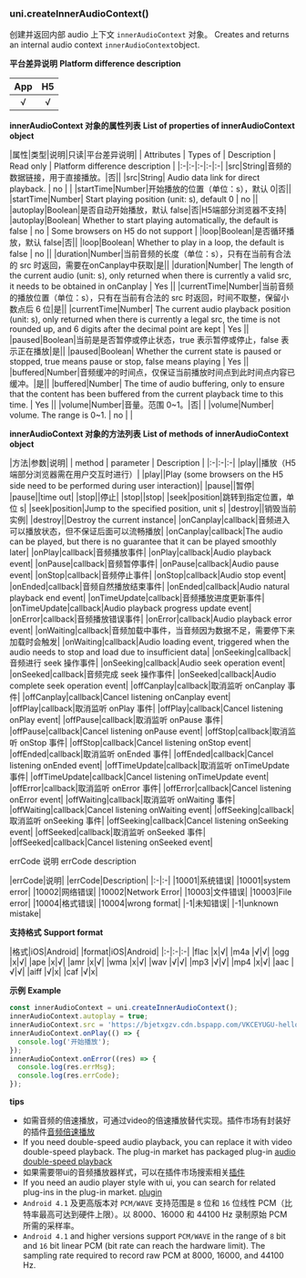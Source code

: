 ### uni.createInnerAudioContext()
创建并返回内部 audio 上下文 `innerAudioContext` 对象。
Creates and returns an internal audio context `innerAudioContext`object.

**平台差异说明**
**Platform difference description**

|App|H5|
|:-:|:-:|
|√|√|

**innerAudioContext 对象的属性列表**
**List of properties of innerAudioContext object**

|属性|类型|说明|只读|平台差异说明|
| Attributes     | Types of | Description    | Read only | Platform difference description  |
|:-|:-|:-|:-|:-|
|src|String|音频的数据链接，用于直接播放。|否||
|src|String| Audio data link for direct playback.                         | no        |              |
|startTime|Number|开始播放的位置（单位：s），默认 0|否||
|startTime|Number| Start playing position (unit: s), default 0                  | no        ||
|autoplay|Boolean|是否自动开始播放，默认 false|否|H5端部分浏览器不支持|
|autoplay|Boolean| Whether to start playing automatically, the default is false | no        | Some browsers on H5 do not support                           |
|loop|Boolean|是否循环播放，默认 false|否||
|loop|Boolean| Whether to play in a loop, the default is false              | no        ||
|duration|Number|当前音频的长度（单位：s），只有在当前有合法的 src 时返回，需要在onCanplay中获取|是||
|duration|Number| The length of the current audio (unit: s), only returned when there is currently a valid src, it needs to be obtained in onCanplay | Yes       ||
|currentTime|Number|当前音频的播放位置（单位：s），只有在当前有合法的 src 时返回，时间不取整，保留小数点后 6 位|是||
|currentTime|Number| The current audio playback position (unit: s), only returned when there is currently a legal src, the time is not rounded up, and 6 digits after the decimal point are kept | Yes       ||
|paused|Boolean|当前是是否暂停或停止状态，true 表示暂停或停止，false 表示正在播放|是||
|paused|Boolean| Whether the current state is paused or stopped, true means pause or stop, false means playing | Yes       ||
|buffered|Number|音频缓冲的时间点，仅保证当前播放时间点到此时间点内容已缓冲。|是||
|buffered|Number| The time of audio buffering, only to ensure that the content has been buffered from the current playback time to this time. | Yes       ||
|volume|Number|音量。范围 0~1。|否|&nbsp;|
|volume|Number| volume. The range is 0~1.                                    | no        |&nbsp;|


**innerAudioContext 对象的方法列表**
**List of methods of innerAudioContext object**

|方法|参数|说明|
| method        | parameter | Description                                                  |
|:-|:-|:-|
|play||播放（H5端部分浏览器需在用户交互时进行）|
|play||Play (some browsers on the H5 side need to be performed during user interaction)|
|pause||暂停|
|pause||time out|
|stop||停止|
|stop||stop|
|seek|position|跳转到指定位置，单位 s|
|seek|position|Jump to the specified position, unit s|
|destroy||销毁当前实例|
|destroy||Destroy the current instance|
|onCanplay|callback|音频进入可以播放状态，但不保证后面可以流畅播放|
|onCanplay|callback|The audio can be played, but there is no guarantee that it can be played smoothly later|
|onPlay|callback|音频播放事件|
|onPlay|callback|Audio playback event|
|onPause|callback|音频暂停事件|
|onPause|callback|Audio pause event|
|onStop|callback|音频停止事件|
|onStop|callback|Audio stop event|
|onEnded|callback|音频自然播放结束事件|
|onEnded|callback|Audio natural playback end event|
|onTimeUpdate|callback|音频播放进度更新事件|
|onTimeUpdate|callback|Audio playback progress update event|
|onError|callback|音频播放错误事件|
|onError|callback|Audio playback error event|
|onWaiting|callback|音频加载中事件，当音频因为数据不足，需要停下来加载时会触发|
|onWaiting|callback|Audio loading event, triggered when the audio needs to stop and load due to insufficient data|
|onSeeking|callback|音频进行 seek 操作事件|
|onSeeking|callback|Audio seek operation event|
|onSeeked|callback|音频完成 seek 操作事件|
|onSeeked|callback|Audio complete seek operation event|
|offCanplay|callback|取消监听 onCanplay 事件|
|offCanplay|callback|Cancel listening onCanplay event|
|offPlay|callback|取消监听 onPlay 事件|
|offPlay|callback|Cancel listening onPlay event|
|offPause|callback|取消监听 onPause 事件|
|offPause|callback|Cancel listening onPause event|
|offStop|callback|取消监听 onStop 事件|
|offStop|callback|Cancel listening onStop event|
|offEnded|callback|取消监听 onEnded 事件|
|offEnded|callback|Cancel listening onEnded event|
|offTimeUpdate|callback|取消监听 onTimeUpdate 事件|
|offTimeUpdate|callback|Cancel listening onTimeUpdate event|
|offError|callback|取消监听 onError 事件|
|offError|callback|Cancel listening onError event|
|offWaiting|callback|取消监听 onWaiting 事件|
|offWaiting|callback|Cancel listening onWaiting event|
|offSeeking|callback|取消监听 onSeeking 事件|
|offSeeking|callback|Cancel listening onSeeking event|
|offSeeked|callback|取消监听 onSeeked 事件|
|offSeeked|callback|Cancel listening onSeeked event|

errCode 说明
errCode description 

|errCode|说明|
|errCode|Description|
|:-|:-|
|10001|系统错误|
|10001|system error|
|10002|网络错误|
|10002|Network Error|
|10003|文件错误|
|10003|File error|
|10004|格式错误|
|10004|wrong format|
|-1|未知错误|
|-1|unknown mistake|


**支持格式**
**Support format**

|格式|iOS|Android|
|format|iOS|Android|
|:-|:-|:-|
|flac	|x|√|
|m4a	|√|√|
|ogg	|x|√|
|ape	|x|√|
|amr	|x|√|
|wma	|x|√|
|wav	|√|√|
|mp3	|√|√|
|mp4	|x|√|
|aac	|√|√|
|aiff	|√|x|
|caf	|√|x|

**示例**
**Example**

```javascript
const innerAudioContext = uni.createInnerAudioContext();
innerAudioContext.autoplay = true;
innerAudioContext.src = 'https://bjetxgzv.cdn.bspapp.com/VKCEYUGU-hello-uniapp/2cc220e0-c27a-11ea-9dfb-6da8e309e0d8.mp3';
innerAudioContext.onPlay(() => {
  console.log('开始播放');
});
innerAudioContext.onError((res) => {
  console.log(res.errMsg);
  console.log(res.errCode);
});
```

**tips**

- 如需音频的倍速播放，可通过video的倍速播放替代实现。插件市场有封装好的插件[音频倍速播放](https://ext.dcloud.net.cn/search?q=%E9%9F%B3%E9%A2%91%E5%80%8D%E9%80%9F%E6%92%AD%E6%94%BE)
- If you need double-speed audio playback, you can replace it with video double-speed playback. The plug-in market has packaged plug-in [audio double-speed playback](https://ext.dcloud.net.cn/search?q=%E9%9F%B3%E9%A2%91%E5%80%8D%E9%80%9F%E6%92%AD%E6%94%BE)
- 如果需要带ui的音频播放器样式，可以在插件市场搜索相关[插件](https://ext.dcloud.net.cn/search?q=audio)
- If you need an audio player style with ui, you can search for related plug-ins in the plug-in market. [plugin](https://ext.dcloud.net.cn/search?q=audio)
- `Android 4.1` 及更高版本对 `PCM/WAVE` 支持范围是 `8` 位和 `16` 位线性 PCM（比特率最高可达到硬件上限）。以 8000、16000 和 44100 Hz 录制原始 PCM 所需的采样率。
- `Android 4.1` and higher versions support `PCM/WAVE` in the range of `8` bit and `16` bit linear PCM (bit rate can reach the hardware limit). The sampling rate required to record raw PCM at 8000, 16000, and 44100 Hz.
